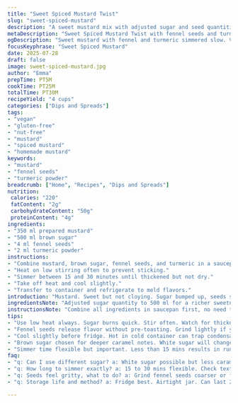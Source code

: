 ```yaml
---
title: "Sweet Spiced Mustard Twist"
slug: "sweet-spiced-mustard"
description: "A sweet mustard mix with adjusted sugar and seed quantities, swapped celery seeds for fennel and turmeric powder for a warm undertone. Cook gently for 15-30 minutes. About 4 cups yield. Vegetarian, vegan, gluten-free, nut-free, dairy-free, egg-free. A twist on a classic sweet mustard with subtle anise and earthy spice notes. Ready to chill and serve in salads, sandwiches, or as a dip base."
metaDescription: "Sweet Spiced Mustard Twist with fennel seeds and turmeric powder simmered low for 15-30 mins. Vegan, gluten-free, nut-free. About 4 cups yield, chill well."
ogDescription: "Sweet mustard with fennel and turmeric simmered slow. Vegan, gluten-free, nut-free. Chill to unlock flavor. Great for dips, sandwiches, salads."
focusKeyphrase: "Sweet Spiced Mustard"
date: 2025-07-28
draft: false
image: sweet-spiced-mustard.jpg
author: "Emma"
prepTime: PT5M
cookTime: PT25M
totalTime: PT30M
recipeYield: "4 cups"
categories: ["Dips and Spreads"]
tags:
- "vegan"
- "gluten-free"
- "nut-free"
- "mustard"
- "spiced mustard"
- "homemade mustard"
keywords:
- "mustard"
- "fennel seeds"
- "turmeric powder"
breadcrumb: ["Home", "Recipes", "Dips and Spreads"]
nutrition: 
 calories: "220"
 fatContent: "2g"
 carbohydrateContent: "50g"
 proteinContent: "4g"
ingredients:
- "350 ml prepared mustard"
- "500 ml brown sugar"
- "4 ml fennel seeds"
- "2 ml turmeric powder"
instructions:
- "Combine mustard, brown sugar, fennel seeds, and turmeric in a saucepan."
- "Heat on low stirring often to prevent sticking."
- "Simmer between 15 and 30 minutes until thickened but not dry."
- "Take off heat and cool slightly."
- "Transfer to container and refrigerate to meld flavors."
introduction: "Mustard. Sweet but not cloying. Sugar bumped up, seeds swapped. Celery out, fennel in. Warm turmeric instead of plain powder. Cook slower, simmer longer sometimes — between 15 and 30 minutes, check thickness. Stirring to avoid sugar burning. Makes about four cups. Goes cold, chilling time unlocks flavor. No nuts. No gluten. Vegan friendly. Adds a little unexpected spice that waits to surprise. Use on anything that calls for that mustard kick with a bit of sweet and spice."
ingredientsNote: "Adjusted sugar quantity to 500 ml for a richer sweetness offsetting the earthiness of the new seeds and turmeric. Reduced mustard to 350 ml to balance consistency and flavor intensity. Replaced celery seeds with fennel for licorice notes, complemented by turmeric powder for warmth and subtle color. Ingredients chosen mindful of allergies and dietary restrictions—no nuts, dairy, gluten, or eggs. Brown sugar selected for deeper caramel flavor. Quantities reflect volume changes ensuring final texture stays spreadable but thick. Ingredients simple, pantry-friendly, but new enough for a twist."
instructionsNote: "Combine all ingredients in saucepan first, no need to pre-toast seeds; gentle heat releases flavors gradually. Use low to medium-low heat; watch carefully to avoid scorching the sugar. Stir every few minutes. Consistency shift about 15 minutes in—loose to thickened. Simmer can extend to 30 minutes if thicker texture preferred. Remove from heat once glossy and viscous enough to coat a spoon. Cooling slightly before refrigeration helps flavor settle. Chill minimum a few hours or overnight for best melding. Store in airtight jar. Can be used cold or warmed lightly before serving."
tips:
- "Use low heat always. Sugar burns quick. Stir often. Watch for thickness change about 15 mins in. Don’t rush. Consistency shifts from runny to glossy thick coat on spoon. If too thick, add splash water or mustard to loosen before cooling."
- "Fennel seeds release flavor without pre-toasting. Grind lightly if you want stronger. Turmeric powder adds warmth and subtle color - too much makes bitter. Measure carefully, 2 ml is enough. Balance sweetness with turmeric, don’t overpower mustard base."
- "Cool slightly before fridge. Hot in cold container can trap condensation. Air tight jar best. Chilling overnight unlocks flavor layers. Can use same day but less melded. Store in cool place if used within 3 days then refrigerate late usage."
- "Brown sugar chosen for deeper caramel notes. White sugar will change flavor profile drastically. Avoid granulated sugar, use packed brown sugar measured by volume. Sugar quantity impacts texture and bitterness from spices. Stirring helps prevent scorching."
- "Simmer time flexible but important. Less than 15 mins results in runny sauce. Over 30 mins could dry it out. If nearing 30 mins and not thick enough, increase heat briefly but watch closely. Remove heat once glossy and viscous coating forms."
faq:
- "q: Can I use different sugar? a: White sugar possible but less caramel flavor. Granulated might not melt same way. Brown sugar best for richness. Coconut sugar maybe but impacts color and taste."
- "q: How long to simmer exactly? a: 15 to 30 mins flexible. Check texture often. Low heat slows thickening. Stir to avoid burning. Longer simmer = thicker but risk dryness. Midway check preferred."
- "q: Seeds feel gritty, what to do? a: Grind fennel seeds coarser or fine if preferred. Whole seeds add crunch. If gritty unwanted, strain after cooking or powder lightly before adding. Texture choice."
- "q: Storage life and method? a: Fridge best. Airtight jar. Can last 2+ weeks if no contamination. Room temp short time if sealed tightly but risk fermentation or spoilage grows. Freeze not recommended, alters texture."

---
```

